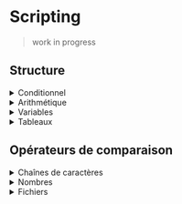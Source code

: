 # Scripting
> work in progress

## Structure
<details><summary>Conditionnel</summary>
<details><summary>Conditionnel basique</summary>

```sh
if [ condition ]; then
```
```sh
if test condition; then
```
- Opérateurs logiques:
    * `-a` AND
    ```sh
    if [ condition1 -a condition2 ]; then
    ```
    * `-o` OR
    ```sh
    if [ condition1 -o condition2 ]; then
    ```
    * NOT `!`
    ```sh
    if [ ! condition ]; then
    ```
</details>
<details><summary>Conditionnel avancé</summary>

```sh
if [[ condition ]]; then
```
- Opérateurs logiques **supplémentaires**:
    * `&&` AND
    ```sh
    if [[ condition1 && condition2 ]]; then
    ```
    * `||` OR
    ```sh
    if [[ condition1 || condition2 ]]; then
    ```
    * NOT `!`
    ```sh
    if [[ ! condition ]]; then
    ```
</details>
<details><summary>Conditionnel arithmétique</summary>

```sh
if (( condition )); then
```
- Fonctionne uniquement avec des nombres.
- Ne supporte pas les opérateurs logiques.
- Supporte uniquement les opérateurs de comparaison arithmétiques:
    * `==` Égal
    * `!=` Différent
    * `>` Supérieur
    * `<` Inférieur
    * `>=` Supérieur ou égal
    * `<=` Inférieur ou égal
</details>

```sh
if conditionnel; then
    # code
elif conditionnel; then
    # code
else
    # code
fi
```
</details>
<details><summary>Arithmétique</summary>

| Opérateur | Description | Exemple |
|-|-|-|
| `+` | Addition | `echo $(( 1 + 1 ))` |
| `-` | Soustraction | `echo $(( 1 - 1 ))` |
| `*` | Multiplication | `echo $(( 1 * 1 ))` |
| `/` | Division | `echo $(( 1 / 1 ))` |
| `%` | Modulo | `echo $(( 1 % 1 ))` |
| `**` | Exposant | `echo $(( 1 ** 1 ))` |
| `++` | Incrémentation | `echo $(( i++ )) && echo $i` |
| `--` | Décrémentation | `echo $(( i-- )) && echo $i` |
</details>
<details><summary>Variables</summary>

| Variable | Description | Exemple |
|-|-|-|
| `$#` | Nombre d'arguments | `echo $#` |d
| `$@` | Argument**s** | `echo $@` |
| `$[1-9]` | Argument | `echo $2` |
| `$0` | Nom du script | `echo $0` |
| `$$` | PID du script | `echo $$` |
| `$?` | Code de retour de la dernière commande | `echo $?` |
| `$!` | PID du dernier processus en arrière-plan | `echo $!` |
| `$var` | Variable | `echo $var` |
| `${var}` | Variable | `echo ${var}iable` |
</details>
<details><summary>Tableaux</summary>

#### Déclaration
```sh
array1=(value1 value2 value3)
array2=(
    value1
    value2
    value3
)
```
#### Accès
```sh
echo ${array1[0]}
echo ${array1[@]}
```
```sh
for value in ${array1[@]}; do
    echo $value
done
```
</details>

## Opérateurs de comparaison
<details><summary>Chaînes de caractères</summary>

| Opérateur | Description | Exemple |
|-|-|-|
| `-z` | Chaîne vide | `if [ -z "$var" ]; then` |
| `-n` | Chaîne non vide | `if [ -n "$var" ]; then` |
| `=` | Égal | `if [ "a" = "a" ]; then` |
| `!=` | Différent | `if [ "a" != "b" ]; then` |
| `>` | Supérieur ASCII | `if [ "a" > "b" ]; then` |
| `<` | Inférieur ASCII | `if [ "a" < "b" ]; then` |
| `>=` | Supérieur ou égal ASCII | `if [ "a" >= "b" ]; then` |
| `<=` | Inférieur ou égal ASCII | `if [ "a" <= "b" ]; then` |
</details>
<details><summary>Nombres</summary>

| Opérateur | Description | Exemple |
|-|-|-|
| `-eq` | Égal | `if [ 1 -eq 1 ]; then` |
| `-ne` | Différent | `if [ 1 -ne 2 ]; then` |
| `-gt` | Supérieur | `if [ 2 -gt 1 ]; then` |
| `-lt` | Inférieur | `if [ 1 -lt 2 ]; then` |
| `-ge` | Supérieur ou égal | `if [ 2 -ge 1 ]; then` |
| `-le` | Inférieur ou égal | `if [ 1 -le 2 ]; then` |
</details>
<details><summary>Fichiers</summary>

| Opérateur | Description | Exemple |
|-|-|-|
| `-e` | Existe | `if [ -e /path/to/file ]; then` |
| `-f` | Est un fichier | `if [ -f /path/to/file ]; then` |
| `-d` | Est un répertoire | `if [ -d /path/to/file ]; then` |
| `-L` | Est un lien symbolique | `if [ -L /path/to/file ]; then` |
| `-s` | Est de taille supérieure à 0 | `if [ -s /path/to/file ]; then` |
| `-r` | Read access | `if [ -r /path/to/file ]; then` |
| `-w` | Write access | `if [ -w /path/to/file ]; then` |
| `-x` | Execute access | `if [ -x /path/to/file ]; then` |
| `-O` | Appartient à l'utilisateur en cours | `if [ -O /path/to/file ]; then` |
| `-G` | Appartient au groupe de l'utilisateur en cours | `if [ -G /path/to/file ]; then` |
| `-nt` | Est plus récent que | `if [ /path/to/file1 -nt /path/to/file2 ]; then` |
| `-ot` | Est plus vieux que | `if [ /path/to/file1 -ot /path/to/file2 ]; then` |
</details>
